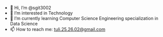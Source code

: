 - 👋 Hi, I’m @sgit3002
- 👀 I’m interested in Technology
- 🌱 I’m currently learning Computer Science Engineering specialization in Data Science
- 📫 How to reach me: tuli.25.26.02@gmail.com

<!---
sgit3002/sgit3002 is a ✨ special ✨ repository because its `README.md` (this file) appears on your GitHub profile.
You can click the Preview link to take a look at your changes.
--->
